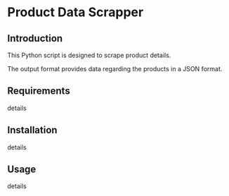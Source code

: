 # Product Data Scrapper

## Introduction

This Python script is designed to scrape product details.

The output format provides data regarding the products in a JSON format.


## Requirements

details


## Installation

details


## Usage


details

